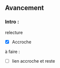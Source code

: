 ## Avancement 

### Intro : 

relecture 

- [x] Accroche 


à faire : 

- [ ] lien accroche et reste